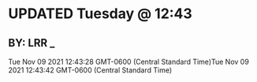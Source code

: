 # UPDATED Tuesday @ 12:43
## BY: LRR _
Tue Nov 09 2021 12:43:28 GMT-0600 (Central Standard Time)Tue Nov 09 2021 12:43:42 GMT-0600 (Central Standard Time)